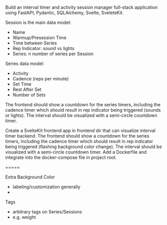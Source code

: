 Build an interval timer and activity session manager full-stack application using FastAPI, Pydantic, SQLAlchemy, Svelte, SveleteKit.

Session is the main data model:
- Name
- Warmup/Presession Time
- Time between Series
- Rep Indicator: sound vs lights
- Series: n number of series per Session

Series data model:
- Activity
- Cadence (reps per minute)
- Set Time
- Rest After Set
- Number  of Sets

The frontend should show a countdown for the series timers, including the cadence timer which should result in rep indicator being triggered (sounds or lights). The interval should be visualized with a semi-circle countdown timer.


Create a SvelteKit frontend app in frontend dir that can visualize interval timer backend. The frontend should show a countdown for the series timers, including the cadence timer which should result in rep indicator being triggered (flashing background color change). The interval should be visualized with a semi-circle countdown timer. Add a Dockerfile and integrate into the docker-compose file in project root.

=====


Extra
Background Color
- labeling/customization generally
- 
Tags
- arbitrary tags on Series/Sessions
- e.g. weight
